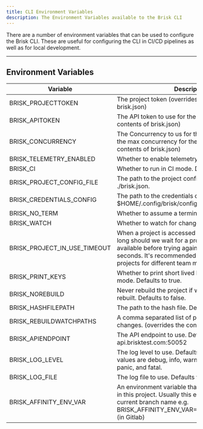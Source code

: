 ```yaml
---
title: CLI Environment Variables
description: The Environment Variables available to the Brisk CLI
---
```


There are a number of environment variables that can be used to configure the Brisk CLI. These are useful for configuring the CLI in CI/CD pipelines as well as for local development.

---

## Environment Variables

| Variable                     | Description                                                                                                                                                                                                                            |
| ---------------------------- | -------------------------------------------------------------------------------------------------------------------------------------------------------------------------------------------------------------------------------------- |
| BRISK_PROJECTTOKEN           | The project token (overrides the contents of brisk.json)                                                                                                                                                                               |
| BRISK_APITOKEN               | The API token to use for the project (overrides the contents of brisk.json)                                                                                                                                                            |
| BRISK_CONCURRENCY            | The Concurrency to us for the run. This is limited by the max concurrency for the project. (overrides the contents of brisk.json)                                                                                                      |
| BRISK_TELEMETRY_ENABLED      | Whether to enable telemetry. Defaults to true.                                                                                                                                                                                         |
| BRISK_CI                     | Whether to run in CI mode. Defaults to false.                                                                                                                                                                                          |
| BRISK_PROJECT_CONFIG_FILE    | The path to the project config file. Defaults to ./brisk.json.                                                                                                                                                                         |
| BRISK_CREDENTIALS_CONFIG     | The path to the credentials config file. Defaults to $HOME/.config/brisk/config.toml.                                                                                                                                                  |
| BRISK_NO_TERM                | Whether to assume a terminal UI. Defaults to false.                                                                                                                                                                                    |
| BRISK_WATCH                  | Whether to watch for changes. Defaults to true.                                                                                                                                                                                        |
| BRISK_PROJECT_IN_USE_TIMEOUT | When a project is accessed simultaneously how long should we wait for a project to become available before trying again. Defaults to 30 seconds. It's recommended to use different projects for different team mates and environments. |
| BRISK_PRINT_KEYS             | Whether to print short lived keys to log in Debug mode. Defaults to true.                                                                                                                                                              |
| BRISK_NOREBUILD              | Never rebuild the project if we detect it needs to be rebuilt. Defaults to false.                                                                                                                                                      |
| BRISK_HASHFILEPATH           | The path to the hash file. Defaults to .rebuild_hash.                                                                                                                                                                                  |
| BRISK_REBUILDWATCHPATHS      | A comma separated list of paths to watch for changes. (overrides the contents of brisk.json)                                                                                                                                           |
| BRISK_APIENDPOINT            | The API endpoint to use. Defaults to api.brisktest.com:50052                                     
| BRISK_LOG_LEVEL              | The log level to use. Defaults to error, possible values are debug, info, warning, error, dpanic, panic, and fatal.                                       
| BRISK_LOG_FILE              | The log file to use. Defaults to /tmp/brisk.log
| BRISK_AFFINITY_ENV_VAR              | An environment variable that links similar test runs in this project. Usually this env var contains the current branch name e.g. BRISK_AFFINITY_ENV_VAR=CI_COMMIT_REF_NAME (in Gitlab)